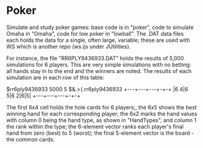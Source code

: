 # Poker
Simulate and study poker games: base code is in "poker", code to simulate Omaha in "Omaha", code for low poker in "lowball".
The .DAT data files each holds the data for a single, often large, variable; these are used with WS which is another repo (ws.ijs under JUtilities).

For instance, the file "RR6PLY9436933.DAT" holds the results of 5,000 simulations for 6 players.  This are very simple simulations with no betting: 
all hands stay in to the end and the winners are noted.  The results of each simulation are in each row of this table:

   $rr6ply9436933
5000 5
   $&.>{.rr6ply9436933
+---+---+---+-+-+
|6 4|6 5|6 2|6|5|
+---+---+---+-+-+
   
The first 6x4 cell holds the hole cards for 6 players;, the 6x5 shows the best winning hand for each corresponding player; the 6x2 marks the 
hand values with column 0 being the hand type, as shown in "HandTypes", and column 1 the rank within the type; the 6-element vector ranks each
player's final hand from zero (best) to 5 (worst); the final 5-element vector is the board - the common cards.
